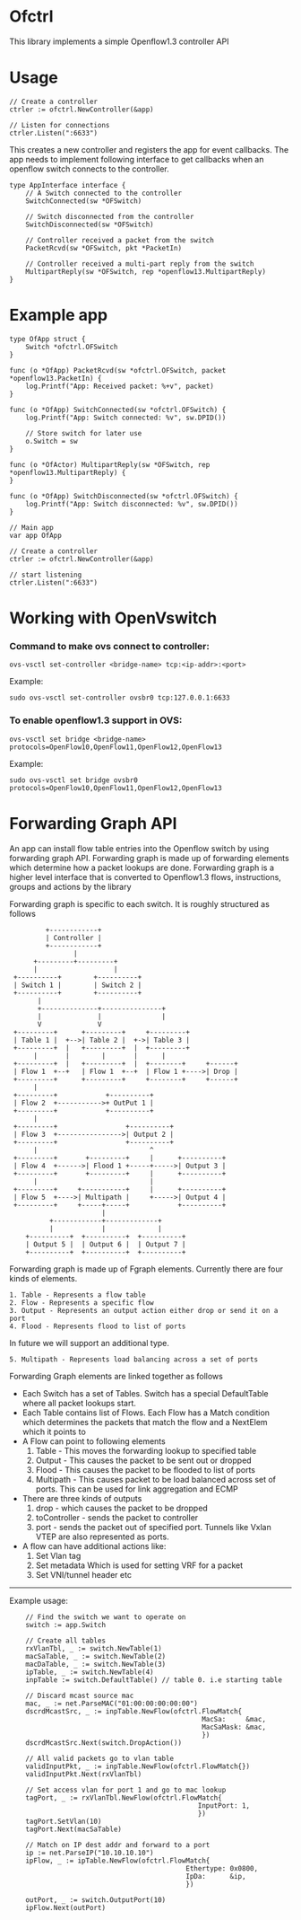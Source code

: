 # Ofctrl

This library implements a simple Openflow1.3 controller API

# Usage

    // Create a controller
    ctrler := ofctrl.NewController(&app)

    // Listen for connections
    ctrler.Listen(":6633")


This creates a new controller and registers the app for event callbacks. The app needs to implement following interface to get callbacks when an openflow switch connects to the controller.


    type AppInterface interface {
        // A Switch connected to the controller
        SwitchConnected(sw *OFSwitch)

        // Switch disconnected from the controller
        SwitchDisconnected(sw *OFSwitch)

        // Controller received a packet from the switch
        PacketRcvd(sw *OFSwitch, pkt *PacketIn)

        // Controller received a multi-part reply from the switch
        MultipartReply(sw *OFSwitch, rep *openflow13.MultipartReply)
    }

# Example app

    type OfApp struct {
        Switch *ofctrl.OFSwitch
    }

    func (o *OfApp) PacketRcvd(sw *ofctrl.OFSwitch, packet *openflow13.PacketIn) {
        log.Printf("App: Received packet: %+v", packet)
    }

    func (o *OfApp) SwitchConnected(sw *ofctrl.OFSwitch) {
        log.Printf("App: Switch connected: %v", sw.DPID())

        // Store switch for later use
        o.Switch = sw
    }

    func (o *OfActor) MultipartReply(sw *OFSwitch, rep *openflow13.MultipartReply) {
    }

    func (o *OfApp) SwitchDisconnected(sw *ofctrl.OFSwitch) {
        log.Printf("App: Switch disconnected: %v", sw.DPID())
    }

    // Main app
    var app OfApp

    // Create a controller
    ctrler := ofctrl.NewController(&app)

    // start listening
    ctrler.Listen(":6633")

# Working with OpenVswitch

### Command to make ovs connect to controller:
`ovs-vsctl set-controller <bridge-name> tcp:<ip-addr>:<port>`

Example:

    sudo ovs-vsctl set-controller ovsbr0 tcp:127.0.0.1:6633

### To enable openflow1.3 support in OVS:
`ovs-vsctl set bridge <bridge-name> protocols=OpenFlow10,OpenFlow11,OpenFlow12,OpenFlow13`

Example:

    sudo ovs-vsctl set bridge ovsbr0 protocols=OpenFlow10,OpenFlow11,OpenFlow12,OpenFlow13

# Forwarding Graph API
An app can install flow table entries into the Openflow switch by using forwarding graph API.
Forwarding graph is made up of forwarding elements which determine how a packet lookups are done. Forwarding graph is a higher level interface that is converted to Openflow1.3 flows, instructions, groups and actions by the library

 Forwarding graph is specific to each switch. It is roughly structured as follows
```
         +------------+
         | Controller |
         +------------+
                |
      +---------+---------+
      |                   |
 +----------+        +----------+
 | Switch 1 |        | Switch 2 |
 +----------+        +----------+
       |
       +--------------+---------------+
       |              |               |
       V              V
 +---------+      +---------+     +---------+
 | Table 1 |  +-->| Table 2 |  +->| Table 3 |
 +---------+  |   +---------+  |  +---------+
      |       |        |       |      |
 +---------+  |   +---------+  |  +--------+     +------+
 | Flow 1  +--+   | Flow 1  +--+  | Flow 1 +---->| Drop |
 +---------+      +---------+     +--------+     +------+
      |
 +---------+            +----------+
 | Flow 2  +----------->+ OutPut 1 |
 +---------+            +----------+
      |
 +---------+                 +----------+
 | Flow 3  +---------------->| Output 2 |
 +---------+                 +----------+
      |                            ^
 +---------+       +---------+     |      +----------+
 | Flow 4  +------>| Flood 1 +-----+----->| Output 3 |
 +---------+       +---------+     |      +----------+
      |                            |
 +---------+     +-----------+     |      +----------+
 | Flow 5  +---->| Multipath |     +----->| Output 4 |
 +---------+     +-----+-----+            +----------+
                       |
          +------------+-------------+
          |            |             |
    +----------+  +----------+  +----------+
    | Output 5 |  | Output 6 |  | Output 7 |
    +----------+  +----------+  +----------+
```

 Forwarding graph is made up of Fgraph elements. Currently there are four
 kinds of elements.

    1. Table - Represents a flow table
    2. Flow - Represents a specific flow
    3. Output - Represents an output action either drop or send it on a port
    4. Flood - Represents flood to list of ports

In future we will support an additional type.

    5. Multipath - Represents load balancing across a set of ports

Forwarding Graph elements are linked together as follows

 - Each Switch has a set of Tables. Switch has a special DefaultTable where all packet lookups start.
 - Each Table contains list of Flows. Each Flow has a Match condition which determines the packets that match the flow and a NextElem which it points to
 - A Flow can point to following elements
      1. Table - This moves the forwarding lookup to specified table
      2. Output - This causes the packet to be sent out or dropped
      3. Flood  - This causes the packet to be flooded to list of ports
      4. Multipath - This causes packet to be load balanced across set of ports. This can be used for link aggregation and ECMP
 - There are three kinds of outputs
      1. drop - which causes the packet to be dropped
      2. toController - sends the packet to controller
      3. port - sends the packet out of specified port. Tunnels like Vxlan VTEP are also represented as ports.
 - A flow can have additional actions like:
    1. Set Vlan tag
    2. Set metadata Which is used for setting VRF for a packet
    3. Set VNI/tunnel header etc

 ----------------------------------------------------------------
 Example usage:
```
    // Find the switch we want to operate on
    switch := app.Switch

    // Create all tables
    rxVlanTbl, _ := switch.NewTable(1)
    macSaTable, _ := switch.NewTable(2)
    macDaTable, _ := switch.NewTable(3)
    ipTable, _ := switch.NewTable(4)
    inpTable := switch.DefaultTable() // table 0. i.e starting table

    // Discard mcast source mac
    mac, _ := net.ParseMAC("01:00:00:00:00:00")
    dscrdMcastSrc, _ := inpTable.NewFlow(ofctrl.FlowMatch{
                                                MacSa:     &mac,
                                                MacSaMask: &mac,
                                                })
    dscrdMcastSrc.Next(switch.DropAction())

    // All valid packets go to vlan table
    validInputPkt, _ := inpTable.NewFlow(ofctrl.FlowMatch{})
    validInputPkt.Next(rxVlanTbl)

    // Set access vlan for port 1 and go to mac lookup
	tagPort, _ := rxVlanTbl.NewFlow(ofctrl.FlowMatch{
                                               InputPort: 1,
                                               })
    tagPort.SetVlan(10)
    tagPort.Next(macSaTable)

    // Match on IP dest addr and forward to a port
	ip := net.ParseIP("10.10.10.10")
	ipFlow, _ := ipTable.NewFlow(ofctrl.FlowMatch{
                                            Ethertype: 0x0800,
                                            IpDa:      &ip,
                                            })

    outPort, _ := switch.OutputPort(10)
    ipFlow.Next(outPort)
```
